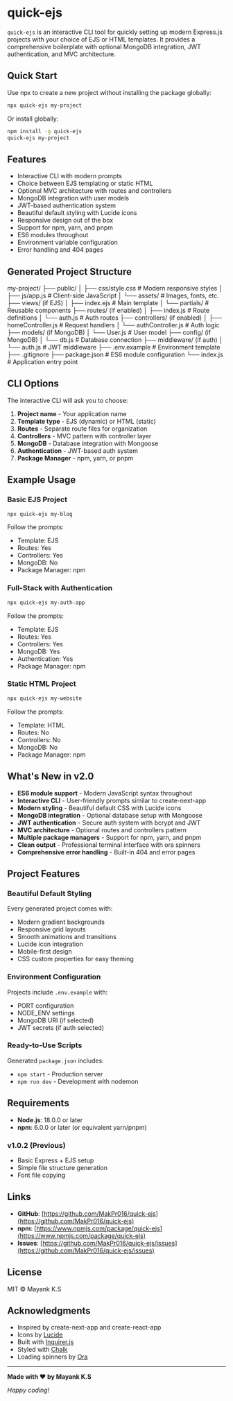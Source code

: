 # quick-ejs

`quick-ejs` is an interactive CLI tool for quickly setting up modern Express.js projects with your choice of EJS or HTML templates. It provides a comprehensive boilerplate with optional MongoDB integration, JWT authentication, and MVC architecture.

## Quick Start

Use npx to create a new project without installing the package globally:

```sh
npx quick-ejs my-project
```

Or install globally:

```sh
npm install -g quick-ejs
quick-ejs my-project
```

## Features

- Interactive CLI with modern prompts
- Choice between EJS templating or static HTML
- Optional MVC architecture with routes and controllers
- MongoDB integration with user models
- JWT-based authentication system
- Beautiful default styling with Lucide icons
- Responsive design out of the box
- Support for npm, yarn, and pnpm
- ES6 modules throughout
- Environment variable configuration
- Error handling and 404 pages

## Generated Project Structure

my-project/
├── public/
│ ├── css/style.css # Modern responsive styles
│ ├── js/app.js # Client-side JavaScript
│ └── assets/ # Images, fonts, etc.
├── views/ (if EJS)
│ ├── index.ejs # Main template
│ └── partials/ # Reusable components
├── routes/ (if enabled)
│ ├── index.js # Route definitions
│ └── auth.js # Auth routes
├── controllers/ (if enabled)
│ ├── homeController.js # Request handlers
│ └── authController.js # Auth logic
├── models/ (if MongoDB)
│ └── User.js # User model
├── config/ (if MongoDB)
│ └── db.js # Database connection
├── middleware/ (if auth)
│ └── auth.js # JWT middleware
├── .env.example # Environment template
├── .gitignore
├── package.json # ES6 module configuration
└── index.js # Application entry point

## CLI Options

The interactive CLI will ask you to choose:

1. **Project name** - Your application name
2. **Template type** - EJS (dynamic) or HTML (static)
3. **Routes** - Separate route files for organization
4. **Controllers** - MVC pattern with controller layer
5. **MongoDB** - Database integration with Mongoose
6. **Authentication** - JWT-based auth system
7. **Package Manager** - npm, yarn, or pnpm

## Example Usage

### Basic EJS Project

```sh
npx quick-ejs my-blog
```

Follow the prompts:

- Template: EJS
- Routes: Yes
- Controllers: Yes
- MongoDB: No
- Package Manager: npm

### Full-Stack with Authentication

```sh
npx quick-ejs my-auth-app
```

Follow the prompts:

- Template: EJS
- Routes: Yes
- Controllers: Yes
- MongoDB: Yes
- Authentication: Yes
- Package Manager: npm

### Static HTML Project

```sh
npx quick-ejs my-website
```

Follow the prompts:

- Template: HTML
- Routes: No
- Controllers: No
- MongoDB: No
- Package Manager: npm

## What's New in v2.0

- **ES6 module support** - Modern JavaScript syntax throughout
- **Interactive CLI** - User-friendly prompts similar to create-next-app
- **Modern styling** - Beautiful default CSS with Lucide icons
- **MongoDB integration** - Optional database setup with Mongoose
- **JWT authentication** - Secure auth system with bcrypt and JWT
- **MVC architecture** - Optional routes and controllers pattern
- **Multiple package managers** - Support for npm, yarn, and pnpm
- **Clean output** - Professional terminal interface with ora spinners
- **Comprehensive error handling** - Built-in 404 and error pages

## Project Features

### Beautiful Default Styling

Every generated project comes with:

- Modern gradient backgrounds
- Responsive grid layouts
- Smooth animations and transitions
- Lucide icon integration
- Mobile-first design
- CSS custom properties for easy theming

### Environment Configuration

Projects include `.env.example` with:

- PORT configuration
- NODE_ENV settings
- MongoDB URI (if selected)
- JWT secrets (if auth selected)

### Ready-to-Use Scripts

Generated `package.json` includes:

- `npm start` - Production server
- `npm run dev` - Development with nodemon

## Requirements

- **Node.js**: 18.0.0 or later
- **npm**: 6.0.0 or later (or equivalent yarn/pnpm)

### v1.0.2 (Previous)

- Basic Express + EJS setup
- Simple file structure generation
- Font file copying

## Links

- **GitHub**: [https://github.com/MakPr016/quick-ejs](https://github.com/MakPr016/quick-ejs)
- **npm**: [https://www.npmjs.com/package/quick-ejs](https://www.npmjs.com/package/quick-ejs)
- **Issues**: [https://github.com/MakPr016/quick-ejs/issues](https://github.com/MakPr016/quick-ejs/issues)

## License

MIT © Mayank K.S

## Acknowledgments

- Inspired by create-next-app and create-react-app
- Icons by [Lucide](https://lucide.dev/)
- Built with [Inquirer.js](https://github.com/SBoudrias/Inquirer.js)
- Styled with [Chalk](https://github.com/chalk/chalk)
- Loading spinners by [Ora](https://github.com/sindresorhus/ora)

---

**Made with ❤️ by Mayank K.S**

*Happy coding!*
